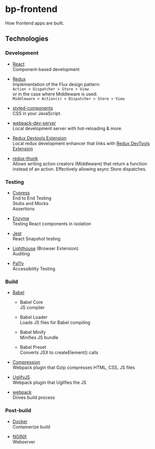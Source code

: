 # bp-frontend

How frontend apps are built.

## Technologies

### Development

- [React](https://reactjs.org/)  
Component-based development

- [Redux](https://redux.js.org/)  
Implementation of the Flux design pattern:  
`Action > Dispatcher > Store > View`  
or in the case where Middleware is used:  
`Middleware > Action(s) > Dispatcher > Store > View`

- [styled-components](https://www.styled-components.com/)  
CSS in your JavaScript.

- [webpack-dev-server](https://webpack.js.org/configuration/dev-server/r)  
Local development server with hot-reloading & more.

- [Redux Devtools Extension](https://github.com/zalmoxisus/remote-redux-devtools)  
Local redux development enhancer that links with [Redux DevTools Extension](https://github.com/zalmoxisus/redux-devtools-extension)

- [redux-thunk](https://github.com/reduxjs/redux-thunk)  
Allows writing action creators (Middleware) that return a function instead of an action. Effectively allowing async Store dispatches.

### Testing

- [Cypress](https://www.cypress.io/)  
End to End Testing  
Stubs and Mocks  
Assertions

- [Enzyme](http://airbnb.io/enzyme/)  
Testing React components in isolation

- [Jest](https://facebook.github.io/jest/)  
React Snapshot testing

- [Lighthouse](https://developers.google.com/web/tools/lighthouse/) (Browser Extension)  
Auditing

- [Pa11y](http://pa11y.org/)  
Accessibility Testing

### Build

- [Babel](https://babeljs.io/)

    - Babel Core  
    JS compiler

    - Babel Loader  
    Loads JS files for Babel compiling

    - Babel Minify  
    Minifies JS bundle

    - Babel Preset  
    Converts JSX to createElement() calls

- [Compression](https://github.com/webpack-contrib/compression-webpack-plugin)  
Webpack plugin that Gzip compresses HTML, CSS, JS files

- [UglifyJS](https://github.com/webpack-contrib/uglifyjs-webpack-plugin)  
Webpack plugin that Uglifies the JS

- [webpack](https://webpack.js.org/)  
Drives build process

### Post-build

- [Docker](https://www.docker.com/)  
Containerize build

- [NGINX](https://nginx.org/)  
Webserver